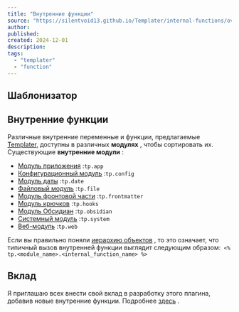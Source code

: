 ```yaml
---
title: "Внутренние функции"
source: "https://silentvoid13.github.io/Templater/internal-functions/overview.html"
author:
published:
created: 2024-12-01
description:
tags:
  - "templater"
  - "function"
---
```

## Шаблонизатор

## Внутренние функции

Различные внутренние переменные и функции, предлагаемые [Templater,](https://github.com/SilentVoid13/Templater) доступны в различных **модулях** , чтобы сортировать их. Существующие **внутренние модули** :

- [Модуль приложения](https://silentvoid13.github.io/Templater/internal-functions/internal-modules/app-module.html) :`tp.app`
- [Конфигурационный модуль](https://silentvoid13.github.io/Templater/internal-functions/internal-modules/config-module.html) :`tp.config`
- [Модуль даты](https://silentvoid13.github.io/Templater/internal-functions/internal-modules/date-module.html) :`tp.date`
- [Файловый модуль](https://silentvoid13.github.io/Templater/internal-functions/internal-modules/file-module.html) :`tp.file`
- [Модуль фронтовой части](https://silentvoid13.github.io/Templater/internal-functions/internal-modules/frontmatter-module.html) :`tp.frontmatter`
- [Модуль крючков](https://silentvoid13.github.io/Templater/internal-functions/internal-modules/hooks-module.html) :`tp.hooks`
- [Модуль Обсидиан](https://silentvoid13.github.io/Templater/internal-functions/internal-modules/obsidian-module.html) :`tp.obsidian`
- [Системный модуль](https://silentvoid13.github.io/Templater/internal-functions/internal-modules/system-module.html) :`tp.system`
- [Веб-модуль](https://silentvoid13.github.io/Templater/internal-functions/internal-modules/web-module.html) :`tp.web`

Если вы правильно поняли [иерархию объектов](https://silentvoid13.github.io/Templater/syntax.html#objects-hierarchy) , то это означает, что типичный вызов внутренней функции выглядит следующим образом:` <% tp.<module_name>.<internal_function_name> %>`

## Вклад

Я приглашаю всех внести свой вклад в разработку этого плагина, добавив новые внутренние функции. Подробнее [здесь](https://silentvoid13.github.io/Templater/internal-functions/contribute.html) .
